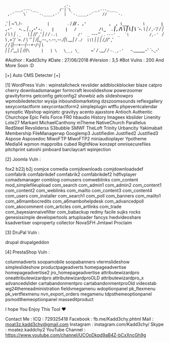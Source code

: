                               ,-.
        ___,---.__          /'|`\          __,---,___
     ,-'    \`    `-.____,-'  |  `-.____,-'    //    `-.
   ,'        |           ~'\     /`~           |        `.
  /      ___//              `. ,'          ,  , \___      \      
 |    ,-'   `-.__   _         |        ,    __,-'   `-.    |    
 |   /          /\_  `   .    |    ,      _/\          \   |
 \  |           \ \`-.___ \   |   / ___,-'/ /           |  /
  \  \           | `._   `\\  |  //'   _,' |           /  /
   `-.\         /'  _ `---'' , . ``---' _  `\         /,-'
      ``       /     \    ,='/ \`=.    /     \       ''
              |__   /|\_,--.,-.--,--._/|\   __|
              /  `./  \\`\ |  |  | /,//' \,'  \
             /   /     ||--+--|--+-/-|     \   \
            |   |     /'\_\_\ | /_/_/`\     |   |
             \   \__, \_     `~'     _/ .__/   /
              `-._,-'   `-._______,-'   `-._,-'
			  
#Author : Kadd3chy
#Date : 27/06/2018
#Version : 3,5
#Bot Vulns : 200 And More Soon :D


[+] Auto CMS Detecter [+]

[1] WordPress Vuln :
wpinstallcheck
revslider
addblockblocker
blaze
catpro
cherry
downloadsmanager
formcraft
levoslideshow
powerzoomer
gravityforms
getconfig
getconfig2
showbiz
ads
slideshowpro
wpmobiledetector
wysija
inboundiomarketing
dzszoomsounds
reflexgallery
sexycontactform
sexycontactform2
simpleplugin
wtffu
phpeventcalendar
synoptic
Wpshop
wpinjetc
gravityy
acento
ajaxstore
Antioch
Authentic
Churchope
Epic
Felis
Force
FR0
hbaudio
History
Imageex
kbslider
Linenity
Lote27
Markant
MichaelCanthony
mTheme
NativeChurch
Parallelus
RedSteel
Revsliderss
S3bubble
SMWF
TheLoft
Trinity
Urbancity
Yakimabait
Membership
FileManagerwp
Googlemp3
Justifiedim
Justified2
Justified3
Aspose
Asposedoc
MiwoFTP
MiwoFTP2
miniaudioplayer
Ypotheme
Media14
wpmon
mapprolbs
cubed
RightNow
konzept
omnisecurefiles
pitchprint
satoshi
pinboard
barclaycart
wpinjection

[2] Joomla Vuln : 

fox2
b22j
b2j
comjce
comedia
comjdownloads
comjdownloadsdef
comfabrik
comfabrikdef
comfabrik2
comfabrikdef2
hdflvplayer
comadsmanager
comblog
comusers
comweblinks
com_content
mod_simplefileupload
com_search
com_admin1
com_admin2
com_content1
com_content2
com_weblinks
com_mailto
com_content3
com_content4
com_users
com_installer
com_search1
com_poll
com_banners
com_mailto1
com_a6mambocredits
com_a6mambohelpdesk
com_advancedpoll
com_akocomment
com_articles
com_artlinks
com_trade
com_bayesiannaivefilter
com_babackup
redmy
facile
sujks
rocks
genesissimple
developertools
artuploader
fancys
hwdvideoshare
ksadvertiser
osproperty
collector
NovaSFH
Jimtawl
Proclaim

[3] DruPal Vuln : 

drupal
drupalgeddon

[4] PrestaShop Vuln :

columnadverts
soopamobile
soopabanners
vtermslideshow
simpleslideshow
productpageadverts
homepageadvertise
homepageadvertise2
jro_homepageadvertise
attributewizardpro
oneattributewizardpro
attributewizardproOLD
attributewizardpro_x
advancedslider
cartabandonmentpro
cartabandonmentproOld
videostab
wg24themeadministration
fieldvmegamenu
wdoptionpanel
pk_flexmenu
pk_vertflexmenu
nvn_export_orders
megamenu
tdpsthemeoptionpanel
psmodthemeoptionpanel
masseditproduct


I hope You Enjoy This Tool ♥

Contact Me :
ICQ : 729325418
Facebook : fb.me/Kadd3chy.phtml
Mail : moat3z.kadd3chy@gmail.com
Instagram : instagram.com/Kadd3chy/
Skype : moatez.kaddchy2
YouTube Channel : https://www.youtube.com/channel/UCOoDkpd9aB4Z-bCxXncGh9g
